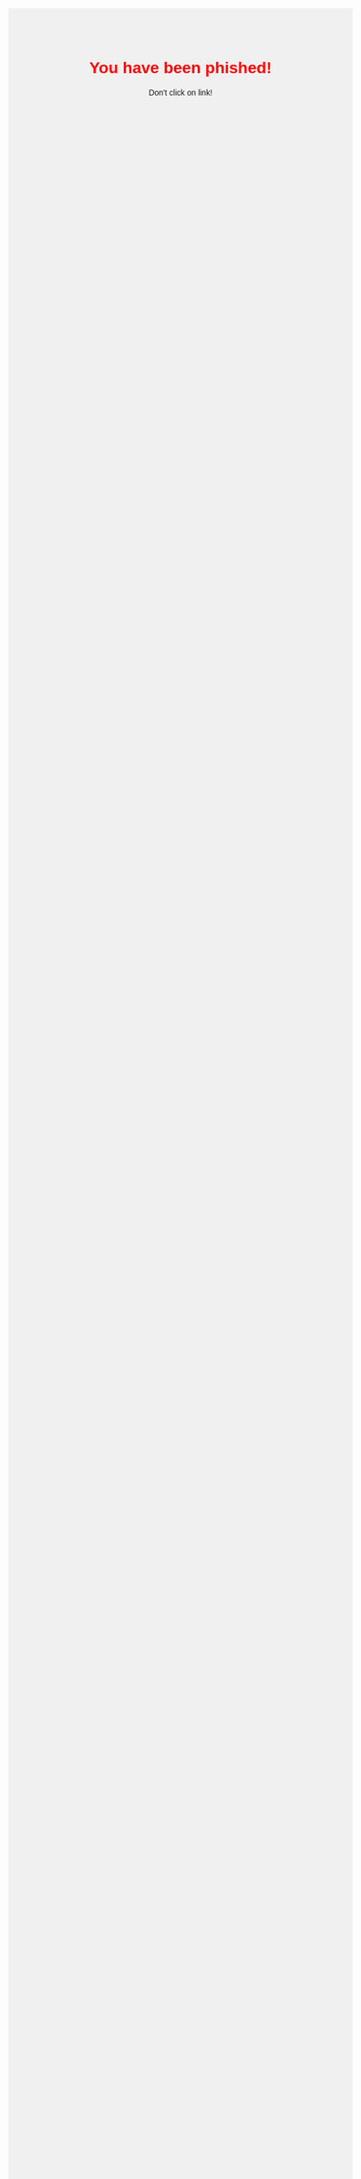 <!DOCTYPE html>
<html lang="en">
<head>
    <meta charset="UTF-8">
    <meta name="viewport" content="width=device-width, initial-scale=1.0">
    <title>You have been phished!</title>
    <style>
        body {
            font-family: Arial, sans-serif;
            text-align: center;
            margin-top: 20%;
            background-color: #f0f0f0;
        }
        h1 {
            color: red;
        }
    </style>
</head>
<body>
    <h1>You have been phished!</h1>
    <p>	Don't click on link!</p>
</body>
</html>

